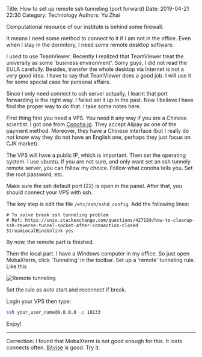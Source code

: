 Title: How to set up remote ssh tunneling (port forward)
Date: 2019-04-21 22:30
Category: Technology
Authors: Yu Zhai

Computational resource of our institute is behind some firewall.

It means I need some method to connect to it if I am not in the office.
Even when I stay in the dormitory, I need some remote desktop software.

I used to use TeamViewer.  Recently I realized that TeamViewer treat the university as
some 'business environment'.  Sorry guys, I did not read the EULA carefully.
Besides, transfer the whole desktop via Internet is not a very good idea.
I have to say that TeamViewer does a good job.  I will use it for some special
case for personal affairs.  

Since I only need connect to ssh server actually, I learnt that port forwarding
is the right way.  I failed set it up in the past.  Now I believe I have find the
proper way to do that.  I take some notes here.

First thing first you need a VPS.  You need it any way if you are a Chinese scientist.
I got one from [Conoha.jp](https://www.conoha.jp/).  They accept Alipay as one of the payment method.
Moreover, they have a Chinese interface (but I really do not know way they do not have an English one,
perhaps they just focus on CJK market).

The VPS will have a public IP, which is important.  Then set the operating system. I use ubuntu.
If you are not sure, and only want set an ssh tunnely remote server, you can follow my 
choice. Follow what conoha tells you.  Set the root password, etc.

Make sure the ssh default port (22) is open in the panel.  After that, you should connect your VPS with
ssh.  

The key step is edit the file `/etc/ssh/sshd_config`.  Add the following lines:
```sshdconfig
# To solve break ssh tunneling problem 
# Ref: https://unix.stackexchange.com/questions/427189/how-to-cleanup-ssh-reverse-tunnel-socket-after-connection-closed
StreamLocalBindUnlink yes
```
By now, the remote part is finished.

Then the local part.  I have a Windows computer in my office.  So just open MobaXterm, click
'Tunneling' in the toolbar.  Set up a 'remote' tunneling rule. Like this

![Remote tunneling]({filename}/img/mobatunnel.png)

Set the rule as auto start and reconnect if break.

Login your VPS then type:
```bash
ssh your_user_name@0.0.0.0 -p 10133
```

Enjoy!

---

Correction: I found that MobaXterm is not good enough for this.  It losts connects often.
[Bitvise](https://www.bitvise.com/) is good.  Try it.

